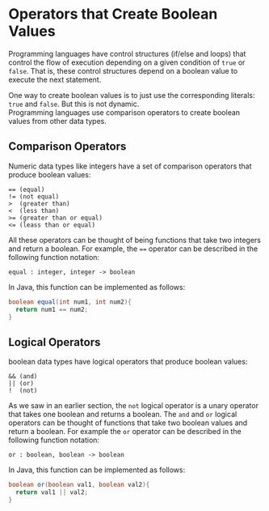 # Operators that Create Boolean Values

Programming languages have control structures (if/else and loops) that control the flow of execution depending on a given 
condition of `true` or `false`.  That is, these control structures depend on a boolean value to execute the next statement.

One way to create boolean values is to just use the corresponding literals: `true` and `false`.  But this is not dynamic.  
Programming languages use comparison operators to create boolean values from other data types.

## Comparison Operators

Numeric data types like integers have a set of comparison operators that produce boolean values:

```
== (equal)
!= (not equal)
>  (greater than)
<  (less than)
>= (greater than or equal)
<= (leass than or equal)
```

All these operators can be thought of being functions that take two integers and return a boolean.  For example, the 
`==` operator can be described in the following function notation:

```
equal : integer, integer -> boolean
```

In Java, this function can be implemented as follows:

```java
boolean equal(int num1, int num2){
  return num1 == num2;
}
```

## Logical Operators

boolean data types have logical operators that produce boolean values:

```
&& (and)
|| (or)
!  (not)
```
As we saw in an earlier section, the `not` logical operator is a unary operator that takes one boolean and returns a boolean.
The `and` and `or` logical operators can be thought of functions that take two boolean values and return a boolean.  For 
example the `or` operator can be described in the following function notation:

```
or : boolean, boolean -> boolean
```

In Java, this function can be implemented as follows:

```java
boolean or(boolean val1, boolean val2){
  return val1 || val2;
}
```
